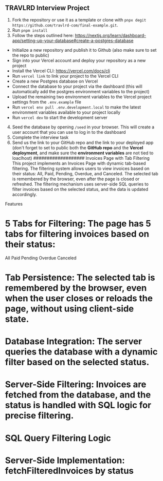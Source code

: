 ## TRAVLRD Interview Project

1. Fork the repository or use it as a template or clone with `pnpx degit https://github.com/travlrd-com/final-example.git`.
2. Run `pnpm install`
3. Follow the steps outlined here: https://nextjs.org/learn/dashboard-app/setting-up-your-database#create-a-postgres-database
  - Initialize a new repository and publish it to Github (also make sure to set the repo to public)
  - Sign into your Vercel account and deploy your repository as a new project
  - Install the Vercel CLI: https://vercel.com/docs/cli
  - Run `vercel link` to link your project to the Vercel CLI
  - Create a new Postgres database on Vercel
  - Connect the database to your project via the dashboard (this will automatically add the postgres environment variables to the project)
  - Upload the remaining two environment variables to the Vercel project settings from the `.env.example` file
  - Run `vercel env pull .env.development.local` to make the latest environment variables available to your project locally
  - Run `vercel dev` to start the development server
4. Seed the database by opening `/seed` in your browser. This will create a user account that you can use to log in to the dashboard
5. Complete the interview task
6. Send us the link to your GitHub repo and the link to your deployed app (don't forget to set to public both the **GitHub repo** and the **Vercel deployment**, and make sure the **environment variables** are not tied to loaclhost)
###################
Invoices Page with Tab Filtering
This project implements an Invoices Page with dynamic tab-based filtering. The filtering system allows users to view invoices based on their status: All, Paid, Pending, Overdue, and Canceled. The selected tab is remembered by the browser, even after the page is closed or refreshed. The filtering mechanism uses server-side SQL queries to filter invoices based on the selected status, and the data is updated accordingly.

Features
# 5 Tabs for Filtering: The page has 5 tabs for filtering invoices based on their status:
  All
  Paid
  Pending
  Overdue
  Canceled
# Tab Persistence: The selected tab is remembered by the browser, even when the user closes or reloads the page, without using client-side state.

# Database Integration: The server queries the database with a dynamic filter based on the selected status.

# Server-Side Filtering: Invoices are fetched from the database, and the status is handled with SQL logic for precise filtering.

# SQL Query Filtering Logic
# Server-Side Implementation: fetchFilteredInvoices by status